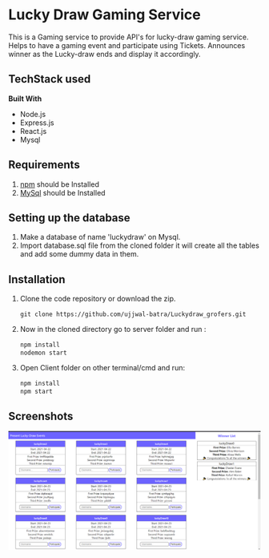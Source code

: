 # Lucky Draw Gaming Service

This is a Gaming service to provide API's for lucky-draw gaming service. Helps to have a gaming event and participate using Tickets. Announces winner as the Lucky-draw ends and display it accordingly. 

## TechStack used
**Built With**
* Node.js
* Express.js
* React.js
* Mysql

## Requirements
1. [npm](https://www.npmjs.com/get-npm ) should be Installed
2. [MySql](https://www.mysql.com/downloads/) should be Installed


## Setting up the database

1. Make a database of name 'luckydraw' on Mysql.
2. Import database.sql file from the cloned folder it will create all the tables and add some dummy data in them.

## Installation
	
1.  Clone the code repository or download the zip.
	```properties
	git clone https://github.com/ujjwal-batra/Luckydraw_grofers.git
	```
2.  Now in the cloned directory go to server folder and run :
	```properties
	npm install 
	nodemon start
	```
3. Open Client folder on other terminal/cmd and run:
	```properties
	npm install
	npm start
	```

## Screenshots
![screenshot](./event-page.png)



